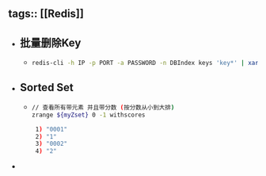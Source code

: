 tags:: [[Redis]]
---

- ## 批量删除Key
	- ```sh
	  redis-cli -h IP -p PORT -a PASSWORD -n DBIndex keys 'key*' | xargs redis-cli -h IP -p PORT -a PASSWORD -n DBIndex del
	  ```
- ## Sorted Set
	- ``` sh
	  // 查看所有带元素 并且带分数 (按分数从小到大排)
	  zrange ${myZset} 0 -1 withscores
	  
	   1) "0001"
	   2) "1"
	   3) "0002"
	   4) "2"
	  ```
-